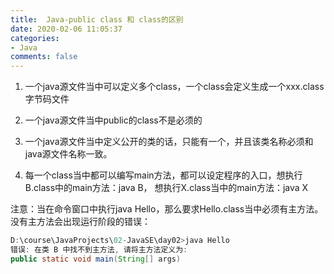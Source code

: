 ```yaml
---
title:  Java-public class 和 class的区别
date: 2020-02-06 11:05:37
categories:
- Java
comments: false
---
```




1. 一个java源文件当中可以定义多个class，一个class会定义生成一个xxx.class字节码文件

2. 一个java源文件当中public的class不是必须的

3. 一个java源文件当中定义公开的类的话，只能有一个，并且该类名称必须和java源文件名称一致。

4. 每一个class当中都可以编写main方法，都可以设定程序的入口，想执行B.class中的main方法：java B，
   想执行X.class当中的main方法：java X

<!-- more -->      

注意：当在命令窗口中执行java Hello，那么要求Hello.class当中必须有主方法。没有主方法会出现运行阶段的错误：

```java
D:\course\JavaProjects\02-JavaSE\day02>java Hello
错误: 在类 B 中找不到主方法, 请将主方法定义为:
public static void main(String[] args)
```

